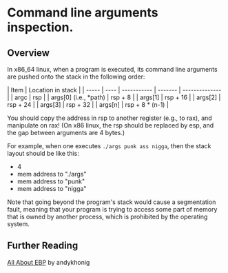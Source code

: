 # Command line arguments inspection.

## Overview
In x86_64 linux, when a program is executed, its command line arguments are pushed onto the stack in the following order:

| Item | Location in stack |
| ----- | ---- | ----------- | ------- | -------------- |
| argc | rsp |
| args[0] (i.e., *path) | rsp + 8 |
| args[1] | rsp + 16 |
| args[2] | rsp + 24 |
| args[3] | rsp + 32 |
| args[n] | rsp + 8 * (n-1) |

You should copy the address in rsp to another register (e.g., to rax), and manipulate on rax!
(On x86 linux, the rsp should be replaced by esp, and the gap between arguments are 4 bytes.)

For example, when one executes `./args punk ass nigga`, then the stack layout should be like this:

* 4
* mem address to "./args"
* mem address to "punk"
* mem address to "nigga"

Note that going beyond the program's stack would cause a segmentation fault, meaning that your program is trying to access some part of memory that is owned by another process,
which is prohibited by the operating system.


## Further Reading
[All About EBP](https://practicalmalwareanalysis.com/2012/04/03/all-about-ebp/) by andykhonig
